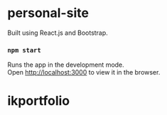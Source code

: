 # personal-site

Built using React.js and Bootstrap.

### `npm start`

Runs the app in the development mode.<br />
Open [http://localhost:3000](http://localhost:3000) to view it in the browser.

# ikportfolio
